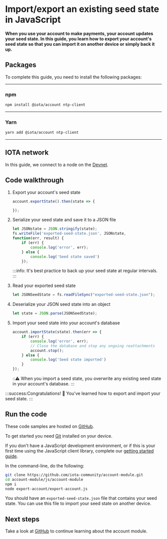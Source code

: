 # Import/export an existing seed state in JavaScript

**When you use your account to make payments, your account updates your seed state. In this guide, you learn how to export your account's seed state so that you can import it on another device or simply back it up.**

## Packages

To complete this guide, you need to install the following packages:

--------------------
### npm
```bash
npm install @iota/account ntp-client
```
---
### Yarn
```bash
yarn add @iota/account ntp-client
```
--------------------

## IOTA network

In this guide, we connect to a node on the [Devnet](root://getting-started/0.1/network/iota-networks.md#devnet).

## Code walkthrough

1. Export your account's seed state

    ```js
    account.exportState().then(state => {
    
    });
    ```

2. Serialize your seed state and save it to a JSON file

    ```js
    let JSONstate = JSON.stringify(state);
    fs.writeFile('exported-seed-state.json', JSONstate,
    function(err, result) {
        if (err) {
            console.log('error', err);
        } else {
            console.log('Seed state saved')
        });
    ```

    :::info:
    It's best practice to back up your seed state at regular intervals.
    :::

3. Read your exported seed state

    ```js
    let JSONSeedState = fs.readFileSync("exported-seed-state.json");
    ```

4. Deserialize your JSON seed state into an object

    ```js
    let state = JSON.parse(JSONSeedState);
    ```

5. Import your seed state into your account's database

    ```js
    account.importState(state).then(err => {
        if (err) {
            console.log('error', err);
            // Close the database and stop any ongoing reattachments
            account.stop();
        } else {
            console.log('Seed state imported')
        }
    });
    ```

    :::warning:
    When you import a seed state, you overwrite any existing seed state in your account's database.
    :::

:::success:Congratulations! :tada:
You've learned how to export and import your seed state.
:::

## Run the code

These code samples are hosted on [GitHub](https://github.com/iota-community/account-module).

To get started you need [Git](https://git-scm.com/book/en/v2/Getting-Started-Installing-Git) installed on your device.

If you don't have a JavaScript development environment, or if this is your first time using the JavaScript client library, complete our [getting started guide](../../getting-started/js-quickstart.md).

In the command-line, do the following:

```bash
git clone https://github.com/iota-community/account-module.git
cd account-module/js/account-module
npm i
node export-account/export-account.js
```

You should have an `exported-seed-state.json` file that contains your seed state. You can use this file to import your seed state on another device.

## Next steps

Take a look at [GitHub](https://github.com/iotaledger/iota.js/tree/next/packages/account/src) to continue learning about the account module.
